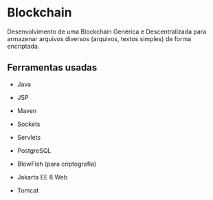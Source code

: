 # Blockchain
Desenvolvimento de uma Blockchain Genérica e Descentralizada para armazenar arquivos diversos (arquivos, textos simples) de forma encriptada.

## Ferramentas usadas

- Java
- JSP
- Maven
- Sockets
- Servlets
- PostgreSQL
- BlowFish (para criptografia)

- Jakarta EE 8 Web
- Tomcat
